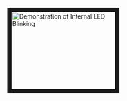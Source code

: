 <a href="http://www.youtube.com/watch?feature=player_embedded&v=Xe242vkh8Xo&list=PLlDmQrapOPoI81cNX5rbt9q5gyuW65E6B&t=0s&index=3
" target="_blank"><img src="http://img.youtube.com/vi/PLlDmQrapOPoI81cNX5rbt9q5gyuW65E6B/0.jpg" 
alt="Demonstration of Internal LED Blinking" width="240" height="180" border="10" /></a>
